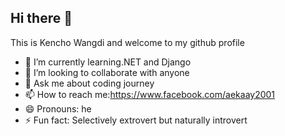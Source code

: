 ## Hi there 👋
This is Kencho Wangdi and welcome to my github profile
- 🌱 I’m currently learning.NET and Django
- 👯 I’m looking to collaborate with anyone
- 💬 Ask me about coding journey
- 📫 How to reach me:https://www.facebook.com/aekaay2001
- 😄 Pronouns: he
- ⚡ Fun fact: Selectively extrovert but naturally introvert


